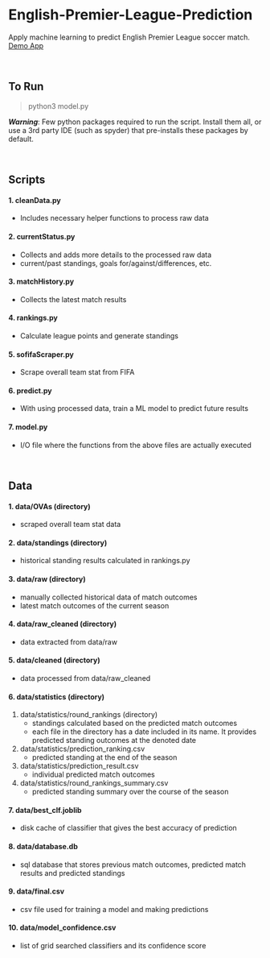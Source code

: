 # English-Premier-League-Prediction
Apply machine learning to predict English Premier League soccer match.
&nbsp;
[Demo App](https://epl-client.herokuapp.com/)


&nbsp;
&nbsp;


## To Run
> python3 model.py

***Warning***: Few python packages required to run the script. Install them all, or use a 3rd party IDE (such as spyder) that pre-installs these packages by default.


&nbsp;
&nbsp;

## Scripts
#### 1. cleanData.py
- Includes necessary helper functions to process raw data
#### 2. currentStatus.py
- Collects and adds more details to the processed raw data
- current/past standings, goals for/against/differences, etc.
#### 3. matchHistory.py
- Collects the latest match results
#### 4. rankings.py
- Calculate league points and generate standings
#### 5. sofifaScraper.py
- Scrape overall team stat from FIFA
#### 6. predict.py
- With using processed data, train a ML model to predict future results
#### 7. model.py
- I/O file where the functions from the above files are actually executed

&nbsp;
&nbsp;



## Data
#### 1. data/OVAs (directory)
- scraped overall team stat data
#### 2. data/standings (directory)
- historical standing results calculated in rankings.py
#### 3. data/raw (directory)
- manually collected historical data of match outcomes
- latest match outcomes of the current season
#### 4. data/raw_cleaned (directory)
- data extracted from data/raw
#### 5. data/cleaned (directory)
- data processed from data/raw_cleaned
#### 6. data/statistics (directory)
1. data/statistics/round_rankings (directory)
	- standings calculated based on the predicted match outcomes
	- each file in the directory has a date included in its name. It provides predicted standing outcomes at the denoted date
2. data/statistics/prediction_ranking.csv
	- predicted standing at the end of the season
3. data/statistics/prediction_result.csv
	- individual predicted match outcomes
4. data/statistics/round_rankings_summary.csv
	- predicted standing summary over the course of the season
#### 7. data/best_clf.joblib
- disk cache of classifier that gives the best accuracy of prediction
#### 8. data/database.db
- sql database that stores previous match outcomes, predicted match results and predicted standings
#### 9. data/final.csv
- csv file used for training a model and making predictions
#### 10. data/model_confidence.csv
- list of grid searched classifiers and its confidence score



